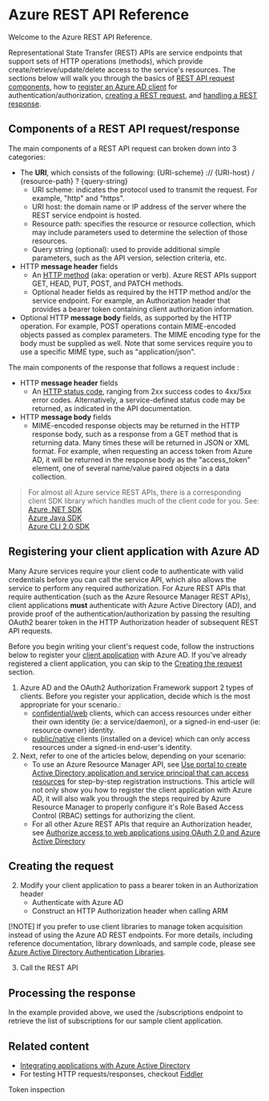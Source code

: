 # Azure REST API Reference

Welcome to the Azure REST API Reference.

Representational State Transfer (REST) APIs are service endpoints that support sets of HTTP operations (methods), which provide create/retrieve/update/delete access to the service's resources. The sections below will walk you through the basics of [REST API request components](#components-of-a-rest-api-request), how to [register an Azure AD client](registering-your-client-application-with-azure-ad) for authentication/authorization, [creating a REST request](creating-the-request), and [handling a REST response](processing-the-response).

## Components of a REST API request/response

The main components of a REST API request can broken down into 3 categories:

- The **URI**, which consists of the following: {URI-scheme} :// {URI-host} / {resource-path} ? {query-string}
    - URI scheme: indicates the protocol used to transmit the request. For example, "http" and "https".  
    - URI host: the domain name or IP address of the server where the REST service endpoint is hosted.  
    - Resource path: specifies the resource or resource collection, which may include parameters used to determine the selection of those resources.
    - Query string (optional): used to provide additional simple parameters, such as the API version, selection criteria, etc.
- HTTP **message header** fields
    - An [HTTP method](http://www.w3.org/Protocols/rfc2616/rfc2616-sec9.html) (aka: operation or verb). Azure REST APIs support GET, HEAD, PUT, POST, and PATCH methods.
    - Optional header fields as required by the HTTP method and/or the service endpoint. For example, an Authorization header that provides a bearer token containing client authorization information.
- Optional HTTP **message body** fields, as supported by the HTTP operation. For example, POST operations contain MIME-encoded objects passed as complex parameters. The MIME encoding type for the body must be supplied as well. Note that some services require you to use a specific MIME type, such as "application/json".  

The main components of the response that follows a request include :

- HTTP **message header** fields
    - An [HTTP status code](http://www.w3.org/Protocols/HTTP/HTRESP.html), ranging from 2xx success codes to 4xx/5xx error codes. Alternatively, a service-defined status code may be returned, as indicated in the API documentation. 
- HTTP **message body** fields
    - MIME-encoded response objects may be returned in the HTTP response body, such as a response from a GET method that is returning data. Many times these will be returned in JSON or XML format. For example, when requesting an access token from Azure AD, it will be returned in the response body as the "access_token" element, one of several name/value paired objects in a data collection.

> For almost all Azure service REST APIs, there is a corresponding client SDK library which handles much of the client code for you. See:
> [Azure .NET SDK](https://docs.microsoft.com/en-us/dotnet/api)  
> [Azure Java SDK](https://docs.microsoft.com/en-us/java/api)  
> [Azure CLI 2.0 SDK](https://docs.microsoft.com/en-us/cli/azure)  

## Registering your client application with Azure AD

Many Azure services require your client code to authenticate with valid credentials before you can call the service API, which also allows the service to perform any required authorization. For Azure REST APIs that require authentication (such as the Azure Resource Manager REST APIs), client applications **must** authenticate with Azure Active Directory (AD), and provide proof of the authentication/authorization by passing the resulting OAuth2 bearer token in the HTTP Authorization header of subsequent REST API requests. 

Before you begin writing your client's request code, follow the instructions below to register your [client application](https://azure.microsoft.com/documentation/articles/active-directory-dev-glossary/#client-application) with Azure AD. If you've already registered a client application, you can skip to the [Creating the request](#creating-the-request) section. 

1. Azure AD and the OAuth2 Authorization Framework support 2 types of clients. Before you register your application, decide which is the most appropriate for your scenario.:  
    - [confidential/web](https://azure.microsoft.com/documentation/articles/active-directory-dev-glossary/#web-client) clients, which can access resources under either their own identity (ie: a service/daemon), or a signed-in end-user (ie: resource owner) identity.  
    - [public/native](https://azure.microsoft.com/documentation/articles/active-directory-dev-glossary/#native-client) clients (installed on a device) which can only access resources under a signed-in end-user's identity. 
2. Next, refer to one of the articles below, depending on your scenario:
    - To use an Azure Resource Manager API, see [Use portal to create Active Directory application and service principal that can access resources](https://azure.microsoft.com/documentation/articles/resource-group-create-service-principal-portal/) for step-by-step registration instructions. This article will not only show you how to register the client application with Azure AD, it will also walk you through the steps required by Azure Resource Manager to properly configure it's Role Based Access Control (RBAC) settings for authorizing the client.
    - For all other Azure REST APIs that require an Authorization header, see [Authorize access to web applications using OAuth 2.0 and Azure Active Directory](https://azure.microsoft.com/en-us/documentation/articles/active-directory-protocols-oauth-code/)


## Creating the request
2. Modify your client application to pass a bearer token in an Authorization header
    - Authenticate with Azure AD
    - Construct an HTTP Authorization header when calling ARM


[!NOTE] If you prefer to use client libraries to manage token acquisition instead of using the Azure AD REST endpoints. For more details, including reference documentation, library downloads, and sample code, please see [Azure Active Directory Authentication Libraries](https://azure.microsoft.com/documentation/articles/active-directory-authentication-libraries/).

3. Call the REST API

## Processing the response
In the example provided above, we used the /subscriptions endpoint to retrieve the list of subscriptions for our sample client application.

## Related content
- [Integrating applications with Azure Active Directory](https://azure.microsoft.com/documentation/articles/active-directory-integrating-applications/)
- For testing HTTP requests/responses, checkout [Fiddler](http://www.telerik.com/fiddler)

Token inspection

